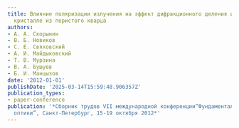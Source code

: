 ```yaml
---
title: Влияние поляризации излучения на эффект дифракционного деления импульса в фотонном
  кристалле из пористого кварца
authors:
- А. А. Скорынин
- В. Б. Новиков
- С. Е. Свяховский
- А. И. Майдыковский
- Т. В. Мурзина
- В. А. Бушуев
- Б. И. Манцызов
date: '2012-01-01'
publishDate: '2025-03-14T15:59:48.906357Z'
publication_types:
- paper-conference
publication: '*Сборник трудов VII международной конференции”Фундаментальные проблемы
  оптики”, Санкт-Петербург, 15-19 октября 2012*'
---
```

